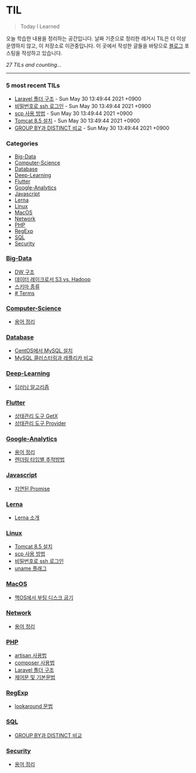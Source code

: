 # TIL
> Today I Learned

오늘 학습한 내용을 정리하는 공간입니다. 날짜 기준으로 정리한 레거시 TIL은 더 이상 운영하지 않고, 이 저장소로 이관중입니다. 이 곳에서 작성한 글들을 바탕으로 [블로그][1] 포스팅을 작성하고 있습니다.


_27 TILs and counting..._

---

### 5 most recent TILs

- [Laravel 폴더 구조](PHP/laravel-folder-structure.md) - Sun May 30 13:49:44 2021 +0900
- [비밀번호로 ssh 로그인](Linux/ssh-password-login.md) - Sun May 30 13:49:44 2021 +0900
- [scp 사용 방법](Linux/scp-usage.md) - Sun May 30 13:49:44 2021 +0900
- [Tomcat 8.5 설치](Linux/install-tomcat.md) - Sun May 30 13:49:44 2021 +0900
- [GROUP BY과 DISTINCT 비교](SQL/group-by-vs-distinct.md) - Sun May 30 13:49:44 2021 +0900

### Categories

- [Big-Data](#Big-Data)
- [Computer-Science](#Computer-Science)
- [Database](#Database)
- [Deep-Learning](#Deep-Learning)
- [Flutter](#Flutter)
- [Google-Analytics](#Google-Analytics)
- [Javascript](#Javascript)
- [Lerna](#Lerna)
- [Linux](#Linux)
- [MacOS](#MacOS)
- [Network](#Network)
- [PHP](#PHP)
- [RegExp](#RegExp)
- [SQL](#SQL)
- [Security](#Security)

### [Big-Data](#Big-Data)
- [DW 구조](Big-Data/dw-constructure.md)
- [데이터 레이크로서 S3 vs. Hadoop](Big-Data/s3-vs-hadoop-as-lake.md)
- [스키마 종류](Big-Data/schema-type.md)
- [# Terms](Big-Data/terms.md)

### [Computer-Science](#Computer-Science)
- [용어 정리](Computer-Science/terms.md)

### [Database](#Database)
- [CentOS에서 MySQL 설치](Database/installing-mysql.md)
- [MySQL 클러스터링과 레플리카 비교](Database/mysql-cluster-vs-replica.md)

### [Deep-Learning](#Deep-Learning)
- [딥러닝 알고리즘](Deep-Learning/algorithms.md)

### [Flutter](#Flutter)
- [상태관리 도구 GetX](Flutter/state-management-getx.md)
- [상태관리 도구 Provider](Flutter/state-management-provider.md)

### [Google-Analytics](#Google-Analytics)
- [용어 정리](Google-Analytics/terms.md)
- [렌더링 타입별 추적방법](Google-Analytics/trace.md)

### [Javascript](#Javascript)
- [지연된 Promise](Javascript/delaying-promise.md)

### [Lerna](#Lerna)
- [Lerna 소개](Lerna/introduction.md)

### [Linux](#Linux)
- [Tomcat 8.5 설치](Linux/install-tomcat.md)
- [scp 사용 방법](Linux/scp-usage.md)
- [비밀번호로 ssh 로그인](Linux/ssh-password-login.md)
- [uname 플래그](Linux/uname-flag.md)

### [MacOS](#MacOS)
- [맥OS에서 부팅 디스크 굽기](MacOS/booting-disc.md)

### [Network](#Network)
- [용어 정리](Network/terms.md)

### [PHP](#PHP)
- [artisan 사용법](PHP/artisan.md)
- [composer 사용법](PHP/composer.md)
- [Laravel 폴더 구조](PHP/laravel-folder-structure.md)
- [제어문 및 기본문법](PHP/syntax.md)

### [RegExp](#RegExp)
- [lookaround 문법](RegExp/lookaround.md)

### [SQL](#SQL)
- [GROUP BY과 DISTINCT 비교](SQL/group-by-vs-distinct.md)

### [Security](#Security)
- [용어 정리](Security/terms.md)

[1]: https://yangeok.github.io/

